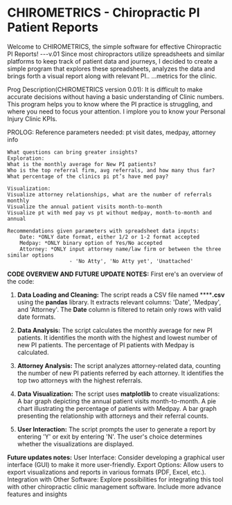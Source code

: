 # CHIROMETRICS - Chiropractic PI Patient Reports
Welcome to CHIROMETRICS, the simple software for effective Chiropractic PI Reports! ---v.01
Since most chiropractors utilize spreadsheets and similar platforms to keep track of patient data and journeys, I decided to create a simple program that explores these spreadsheets, analyzes the data and brings forth a visual report along with relevant PI..
...metrics for the clinic.

Prog Description(CHIROMETRICS version 0.01):
    It is difficult to make accurate decisions without having a basic understanding of Clinic
    numbers. This program helps you to know where the PI practice is struggling,
    and where you need to focus your attention. I implore you to know your Personal Injury Clinic KPIs.

PROLOG:
    Reference parameters needed:
    pt visit dates, medpay, attorney info

    What questions can bring greater insights?
    Exploration:
    What is the monthly average for New PI patients?
    Who is the top referral firm, avg referrals, and how many thus far?
    What percentage of the clinics pi pt’s have med pay?

    Visualization:
    Visualize attorney relationships, what are the number of referrals monthly
    Visualize the annual patient visits month-to-month
    Visualize pt with med pay vs pt without medpay, month-to-month and annual

    Recommendations given parameters with spreadsheet data inputs:
        Date: *ONLY date format, either 1/2 or 1-2 format accepted
        Medpay: *ONLY binary option of Yes/No accepted
        Attorney: *ONLY input attorney name/law firm or between the three similar options
                        - 'No Atty', 'No Atty yet', 'Unattached'

****CODE OVERVIEW AND FUTURE UPDATE NOTES:****
First ere's an overview of the code:

1) **Data Loading and Cleaning:**
The script reads a CSV file named ******.csv** using the **pandas** library.
It extracts relevant columns: 'Date', 'Medpay', and 'Attorney'.
The **Date** column is filtered to retain only rows with valid date formats.

2) **Data Analysis:**
The script calculates the monthly average for new PI patients.
It identifies the month with the highest and lowest number of new PI patients.
The percentage of PI patients with Medpay is calculated.

3) **Attorney Analysis:**
The script analyzes attorney-related data, counting the number of new PI patients referred by each attorney.
It identifies the top two attorneys with the highest referrals.

4) **Data Visualization:**
The script uses **matplotlib** to create visualizations:
A bar graph depicting the annual patient visits month-to-month.
A pie chart illustrating the percentage of patients with Medpay.
A bar graph presenting the relationship with attorneys and their referral counts.

5) **User Interaction:**
The script prompts the user to generate a report by entering 'Y' or exit by entering 'N'.
The user's choice determines whether the visualizations are displayed.

**Future updates notes:**
User Interface: Consider developing a graphical user interface (GUI) to make it more user-friendly.
Export Options: Allow users to export visualizations and reports in various formats (PDF, Excel, etc.).
Integration with Other Software: Explore possibilities for integrating this tool with other chiropractic clinic management software.
Include more advance features and insights
